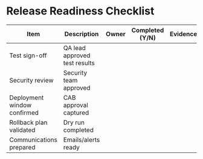 # Release Readiness Checklist

| Item | Description | Owner | Completed (Y/N) | Evidence |
|------|-------------|-------|-----------------|----------|
| Test sign-off | QA lead approved test results | | | |
| Security review | Security team approved | | | |
| Deployment window confirmed | CAB approval captured | | | |
| Rollback plan validated | Dry run completed | | | |
| Communications prepared | Emails/alerts ready | | | |


